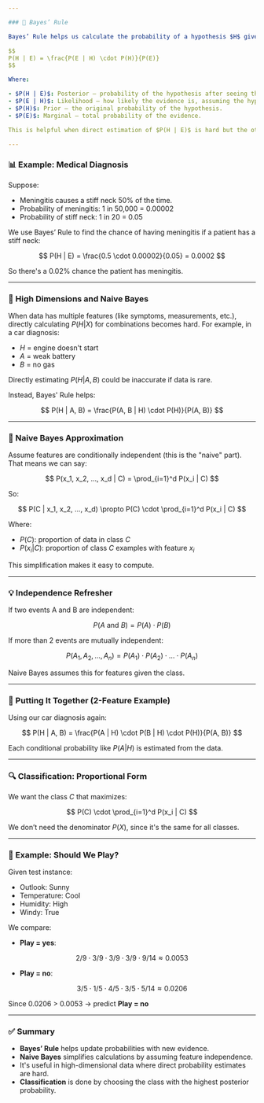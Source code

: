 ```yaml
---

### 📘 Bayes’ Rule

Bayes’ Rule helps us calculate the probability of a hypothesis $H$ given evidence $E$:

$$
P(H | E) = \frac{P(E | H) \cdot P(H)}{P(E)}
$$

Where:

- $P(H | E)$: Posterior — probability of the hypothesis after seeing the evidence.
- $P(E | H)$: Likelihood — how likely the evidence is, assuming the hypothesis is true.
- $P(H)$: Prior — the original probability of the hypothesis.
- $P(E)$: Marginal — total probability of the evidence.

This is helpful when direct estimation of $P(H | E)$ is hard but the other values are easier to calculate.

---
```


### 📊 Example: Medical Diagnosis

Suppose:

- Meningitis causes a stiff neck 50% of the time.
- Probability of meningitis: 1 in 50,000 = 0.00002
- Probability of stiff neck: 1 in 20 = 0.05

We use Bayes’ Rule to find the chance of having meningitis if a patient has a stiff neck:

$$
P(H | E) = \frac{0.5 \cdot 0.00002}{0.05} = 0.0002
$$

So there's a 0.02% chance the patient has meningitis.

---

### 🧠 High Dimensions and Naive Bayes

When data has multiple features (like symptoms, measurements, etc.), directly calculating $P(H | X)$ for combinations becomes hard. For example, in a car diagnosis:

- $H$ = engine doesn't start
- $A$ = weak battery
- $B$ = no gas

Directly estimating $P(H | A, B)$ could be inaccurate if data is rare.

Instead, Bayes' Rule helps:

$$
P(H | A, B) = \frac{P(A, B | H) \cdot P(H)}{P(A, B)}
$$

---

### 🤖 Naive Bayes Approximation

Assume features are conditionally independent (this is the "naive" part). That means we can say:

$$
P(x_1, x_2, ..., x_d | C) = \prod_{i=1}^d P(x_i | C)
$$

So:

$$
P(C | x_1, x_2, ..., x_d) \propto P(C) \cdot \prod_{i=1}^d P(x_i | C)
$$

Where:

- $P(C)$: proportion of data in class $C$
- $P(x_i | C)$: proportion of class $C$ examples with feature $x_i$

This simplification makes it easy to compute.

---

### 💡 Independence Refresher

If two events A and B are independent:

$$
P(A \text{ and } B) = P(A) \cdot P(B)
$$

If more than 2 events are mutually independent:

$$
P(A_1, A_2, ..., A_n) = P(A_1) \cdot P(A_2) \cdot ... \cdot P(A_n)
$$

Naive Bayes assumes this for features given the class.

---

### 📌 Putting It Together (2-Feature Example)

Using our car diagnosis again:

$$
P(H | A, B) = \frac{P(A | H) \cdot P(B | H) \cdot P(H)}{P(A, B)}
$$

Each conditional probability like $P(A | H)$ is estimated from the data.

---

### 🔍 Classification: Proportional Form

We want the class $C$ that maximizes:

$$
P(C) \cdot \prod_{i=1}^d P(x_i | C)
$$

We don’t need the denominator $P(X)$, since it's the same for all classes.

---

### 🏏 Example: Should We Play?

Given test instance:

- Outlook: Sunny
- Temperature: Cool
- Humidity: High
- Windy: True

We compare:

- **Play = yes**:

$$
2/9 \cdot 3/9 \cdot 3/9 \cdot 3/9 \cdot 9/14 \approx 0.0053
$$

- **Play = no**:

$$
3/5 \cdot 1/5 \cdot 4/5 \cdot 3/5 \cdot 5/14 \approx 0.0206
$$

Since 0.0206 > 0.0053 → predict **Play = no**

---

### ✅ Summary

- **Bayes’ Rule** helps update probabilities with new evidence.
- **Naive Bayes** simplifies calculations by assuming feature independence.
- It's useful in high-dimensional data where direct probability estimates are hard.
- **Classification** is done by choosing the class with the highest posterior probability.
